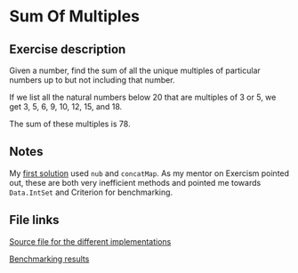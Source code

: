 # Sum Of Multiples

## Exercise description

Given a number, find the sum of all the unique multiples of particular numbers up to
but not including that number.

If we list all the natural numbers below 20 that are multiples of 3 or 5,
we get 3, 5, 6, 9, 10, 12, 15, and 18.

The sum of these multiples is 78.

## Notes

My [first solution](https://exercism.io/my/solutions/998d2f58425d48fbae446f60aa7ca1f7?iteration_idx=2) used `nub` and `concatMap`. As my mentor on Exercism pointed out, these are both very inefficient methods and pointed me towards `Data.IntSet` and Criterion for benchmarking.

## File links

[Source file for the different implementations](src/SumOfMultiples.hs)

[Benchmarking results](bench.html)
